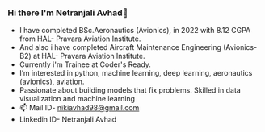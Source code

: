 ### Hi there I'm Netranjali Avhad👋
- I have completed BSc.Aeronautics (Avionics), in 2022 with 8.12 CGPA from HAL- Pravara Aviation Institute.
- And also i have completed Aircraft Maintenance Engineering (Avionics-B2) at HAL- Pravara Aviation Institute.
- Currently i'm Trainee at Coder's Ready.
- I’m interested in python, machine learning, deep learning, aeronautics (avionics), aviation.
- Passionate about building models that fix problems. Skilled in data visualization and machine learning
- 📫 Mail ID- nikiavhad98@gmail.com
- Linkedin ID- Netranjali Avhad
